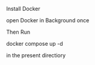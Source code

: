 Install Docker

open Docker in Background once

Then Run

docker compose up -d

in the present directiory
